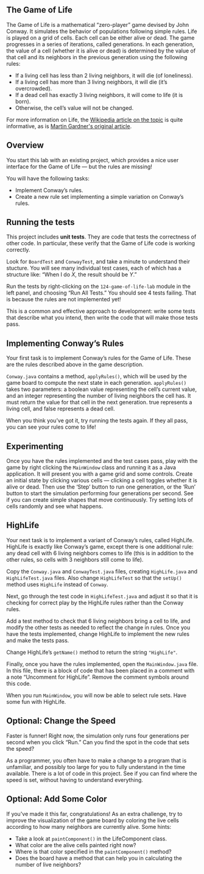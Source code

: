 The Game of Life
---

The Game of Life is a mathematical “zero-player” game devised by John Conway. It simulates the behavior of populations following simple rules.  Life is played on a grid of cells. Each cell can be either alive or dead.  The game progresses in a series of iterations, called generations.  In each generation, the value of a cell (whether it is alive or dead) is determined by the value of that cell and its neighbors in the previous generation using the following rules:

- If a living cell has less than 2 living neighbors, it will die (of loneliness).
- If a living cell has more than 3 living neighbors, it will die (it’s overcrowded).
- If a dead cell has exactly 3 living neighbors, it will come to life (it is born).
- Otherwise, the cell’s value will not be changed.

For more information on Life, the [Wikipedia article on the topic](http://en.wikipedia.org/wiki/Conway%27s_Game_of_Life) is quite informative, as is [Martin Gardner's original article](http://ddi.cs.uni-potsdam.de/HyFISCH/Produzieren/lis_projekt/proj_gamelife/ConwayScientificAmerican.htm).


Overview
---

You start this lab with an existing project, which provides a nice user interface for the Game of Life — but the rules are missing!

You will have the following tasks:

- Implement Conway’s rules.
- Create a new rule set implementing a simple variation on Conway’s rules.


Running the tests
---

This project includes **unit tests**. They are code that tests the correctness of other code. In particular, these verify that the Game of Life code is working correctly.

Look for `BoardTest` and `ConwayTest`, and take a minute to understand their stucture. You will see many individual test cases, each of which has a structure like: “When I do _X_, the result should be _Y_.”

Run the tests by right-clicking on the `124-game-of-life-lab` module in the left panel, and choosing “Run All Tests.” You should see 4 tests failing. That is because the rules are not implemented yet!

This is a common and effective approach to development: write some tests that describe what you intend, then write the code that will make those tests pass.


Implementing Conway’s Rules
---

Your first task is to implement Conway’s rules for the Game of Life. These are the rules described above in the game description.

`Conway.java` contains a method, `applyRules()`, which will be used by the game board to compute the next state in each generation. `applyRules()` takes two parameters: a boolean value representing the cell’s current value, and an integer representing the number of living neighbors the cell has. It must return the value for that cell in the next generation. true represents a living cell, and false represents a dead cell.

When you think you’ve got it, try running the tests again. If they all pass, you can see your rules come to life!


Experimenting
---

Once you have the rules implemented and the test cases pass, play with the game by right clicking the `MainWindow` class and running it as a Java application. It will present you with a game grid and some controls. Create an initial state by clicking various cells — clicking a cell toggles whether it is alive or dead. Then use the ‘Step’ button to run one generation, or the ‘Run’ button to start the simulation performing four generations per second. See if you can create simple shapes that move continuously. Try setting lots of cells randomly and see what happens.


HighLife
---

Your next task is to implement a variant of Conway’s rules, called HighLife. HighLife is exactly like Conway’s game, except there is one additional rule: any dead cell with 6 living neighbors comes to life (this is in addition to the other rules, so cells with 3 neighbors still come to life).

Copy the `Conway.java` and `ConwayTest.java` files, creating `HighLife.java` and `HighLifeTest.java` files. Also change `HighLifeTest` so that the `setUp()` method uses `HighLife` instead of `Conway`.

Next, go through the test code in `HighLifeTest.java` and adjust it so that it is checking for correct play by the HighLife rules rather than the Conway rules.

Add a test method to check that 6 living neighbors bring a cell to life, and modify the other tests as needed to reflect the change in rules.  Once you have the tests implemented, change HighLife to implement the new rules and make the tests pass.

Change HighLife’s `getName()` method to return the string `"HighLife"`.

Finally, once you have the rules implemented, open the `MainWindow.java` file. In this file, there is a block of code that has been placed in a comment with a note “Uncomment for HighLife”. Remove the comment symbols around this code.

When you run `MainWindow`, you will now be able to select rule sets.  Have some fun with HighLife.


Optional: Change the Speed
---

Faster is funner! Right now, the simulation only runs four generations per second when you click “Run.” Can you find the spot in the code that sets the speed?

As a programmer, you often have to make a change to a program that is unfamiliar, and possibly too large for you to fully understand in the time available. There is a lot of code in this project. See if you can find where the speed is set, without having to understand everything.


Optional: Add Some Color
---

If you've made it this far, congratulations!  As an extra challenge, try to improve the visualization of the game board by coloring the live cells according to how many neighbors are currently alive.  Some hints:

- Take a look at `paintComponent()` in the LifeComponent class.
- What color are the alive cells painted right now?
- Where is that color specified in the `paintComponent()` method?
- Does the board have a method that can help you in calculating the number of live neighbors?
